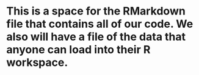 # This is a space for the RMarkdown file that contains all of our code. We also will have a file of the data that anyone can load into their R workspace.

